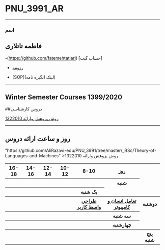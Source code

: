# PNU_3991_AR
---------
### اسم
 فاطمه تاتلاری
---
-(https://github.com/fatemehtatlari) [حساب گیت]

- [رزومه](https://github.com/fatemehtatlari/fatemehtatlari.github.io)

- [SOP](لینک انگیزه نامه)


------------------
## Winter Semester Courses 1399/2020

##دروس کارشناسی

[1روش پزوهش وارائه 322010]()
<br>

--------------
## روز و ساعت ارائه دروس

<table style="width:100%">
  <tr>
    <th >16-18</th>
    <th >14-16</th>
    <th >12-14</th>
    <th>10-12</th>
    <th>8-10</th>
    <th>روز</th>
  </tr>
  <tr>
    <th ></th>
    <th ></th>
    <th ></th>
    <th></th>
    <th></th>
    <th>شنبه</th>
  </tr>
   <tr>
    <th ></th>
    <th ></th>
    <th ><a href
    <th></th>
    <th ></th>
    <th>یک شنبه</th>
  </tr>
   <tr>
     <th ></th>
     <th ></th>
     <th></th>"https://github.com/AliRazavi-edu/PNU_3991/tree/master/_BSc/Theory-of-Languages-and-Machines" >1روش پزوهش وارائه 322010</a></th>
    <th></th>
    <th><a  href="https://github.com/AliRazavi-edu/PNU_3991/tree/master/_BSc/UserInterfaceDesgin">طراحي واسط كاربر</a></th>
    <th><a href="https://github.com/AliRazavi-edu/PNU_3991/tree/master/_BSc/HumanComputerInteraction">تعامل انسان و كامپيوتر</a></th>   
    <th>دوشنبه</th>
  </tr>
   <tr>
    <th ></th>
    <th ></th>
    <th></th>
    <th></th>
    <th ></th>
    <th>سه شنبه</th>
  </tr>
   <tr>
    <th ></th>
    <th ></th>
    <th></th>
    <th></th>
     <th ></th>
    <th>چهارشنبه</th>
  </tr>
   <tr>
   <th ></th>
    <th ></th>
     <th ></th>
     <th ></th>
     <th ></th>
     <th><a></a></th>
    <th>پنج شنبه</th>
  </tr>
</table>
